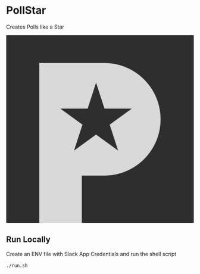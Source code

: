 # PollStar

Creates Polls like a Star

<img src="./assets/Logo.svg" />

## Run Locally

Create an ENV file with Slack App Credentials and run the shell script

```
./run.sh
```

